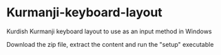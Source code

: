 # Kurmanji-keyboard-layout
Kurdish Kurmanji keyboard layout to use as an input method in Windows

Download the zip file, extract the content and run the "setup" executable
